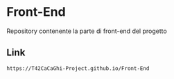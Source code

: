 # Front-End

Repository contenente la parte di front-end del progetto

## Link

`https://T42CaCaGhi-Project.github.io/Front-End`
